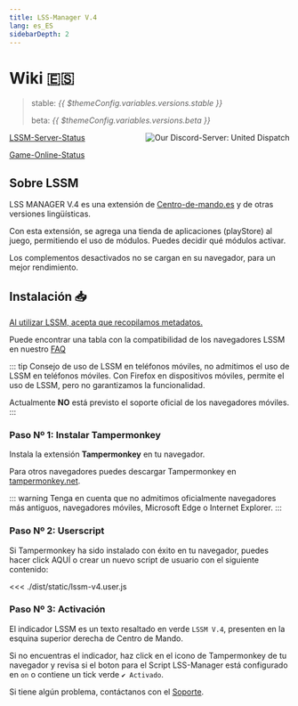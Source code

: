 ```yaml
---
title: LSS-Manager V.4
lang: es_ES
sidebarDepth: 2
---
```


# Wiki 🇪🇸 <Badge :text="'v' + $themeConfig.variables.versions.short"/>

> stable: <i>{{ $themeConfig.variables.versions.stable }}</i>
> 
> beta: <i>{{ $themeConfig.variables.versions.beta }}</i>

<discord style="float: right;"><img src="https://discord.com/api/guilds/254167535446917120/embed.png?style=banner1" alt="Our Discord-Server: United Dispatch" data-prevent-zooming></discord>

[LSSM-Server-Status](https://status.lss-manager.de)

[Game-Online-Status](https://stats.uptimerobot.com/OEKDJSpmvK)

## Sobre LSSM

LSS MANAGER V.4 es una extensión de [Centro-de-mando.es](https://www.centro-de-mando.es/) y de otras versiones lingüísticas.

Con esta extensión, se agrega una tienda de aplicaciones (playStore) al juego, permitiendo el uso de módulos. Puedes decidir qué módulos activar.

Los complementos desactivados no se cargan en su navegador, para un mejor rendimiento.


## Instalación 📥
[Al utilizar LSSM, acepta que recopilamos metadatos.](metadata.md)

Puede encontrar una tabla con la compatibilidad de los navegadores LSSM en nuestro [FAQ](faq.md)

::: tip 
Consejo de uso de LSSM en teléfonos móviles, no admitimos el uso de LSSM en teléfonos móviles. Con Firefox en dispositivos móviles, permite el uso de LSSM,
pero no garantizamos la funcionalidad.

Actualmente **NO** está previsto el soporte oficial de los navegadores móviles.
:::

### Paso Nº 1: Instalar Tampermonkey
Instala la extensión **Tampermonkey** en tu navegador.

<tampermonkey-download-table/>

Para otros navegadores puedes descargar Tampermonkey en [tampermonkey.net](https://www.tampermonkey.net/).

::: warning 
Tenga en cuenta que no admitimos oficialmente navegadores más antiguos, navegadores móviles, Microsoft Edge o Internet Explorer.
:::

### Paso Nº 2: Userscript
Si Tampermonkey ha sido instalado con éxito en tu navegador, puedes hacer click <a :href="$themeConfig.variables.server + 'lssm-v4.user.js'" target="_blank">AQUÍ</a> o crear un nuevo script de usuario con el siguiente contenido:

<<< ./dist/static/lssm-v4.user.js

### Paso Nº 3: Activación
El indicador LSSM es un texto resaltado en verde `LSSM V.4`, presenten en la esquina superior derecha de Centro de Mando.  

Si no encuentras el indicador, haz click en el icono de Tampermonkey de tu navegador y revisa si el boton para el Script LSS-Manager está configurado en `on` o contiene un tick verde `✔ Activado`. 

Si tiene algún problema, contáctanos con el [Soporte](support.md).
